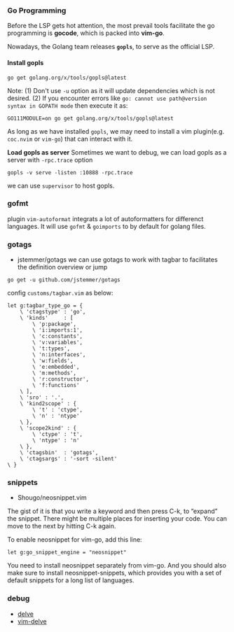 ### Go Programming

Before the LSP gets hot attention, the most prevail tools facilitate the go programming is **gocode**, which is packed into **vim-go**.

Nowadays, the Golang team releases **`gopls`**, to serve as the official LSP.

#### Install gopls

```shell
go get golang.org/x/tools/gopls@latest
```

Note:
(1) Don't use `-u` option as it will update dependencies which is not desired.
(2) If you encounter errors like `go: cannot use path@version syntax in GOPATH mode`
then execute it as:

```shell
GO111MODULE=on go get golang.org/x/tools/gopls@latest
```

As long as we have installed `gopls`, we may need to install a vim plugin(e.g. `coc.nvim` or `vim-go`) that can interact with it.

**Load gopls as server**
Sometimes we want to debug, we can load gopls as a server with `-rpc.trace` option

```shell
gopls -v serve -listen :10888 -rpc.trace
```

we can use `supervisor` to host gopls.


### gofmt
plugin `vim-autoformat` integrats a lot of autoformatters for differenct languages. It will use `gofmt` & `goimports` to by default for golang files.

### gotags
- jstemmer/gotags
we can use gotags to work with tagbar to facilitates the definition overview or jump

```
go get -u github.com/jstemmer/gotags
```

config `customs/tagbar.vim` as below:

```
let g:tagbar_type_go = {
    \ 'ctagstype' : 'go',
    \ 'kinds'     : [
        \ 'p:package',
        \ 'i:imports:1',
        \ 'c:constants',
        \ 'v:variables',
        \ 't:types',
        \ 'n:interfaces',
        \ 'w:fields',
        \ 'e:embedded',
        \ 'm:methods',
        \ 'r:constructor',
        \ 'f:functions'
    \ ],
    \ 'sro' : '.',
    \ 'kind2scope' : {
        \ 't' : 'ctype',
        \ 'n' : 'ntype'
    \ },
    \ 'scope2kind' : {
        \ 'ctype' : 't',
        \ 'ntype' : 'n'
    \ },
    \ 'ctagsbin'  : 'gotags',
    \ 'ctagsargs' : '-sort -silent'
\ }
```

### snippets
- Shougo/neosnippet.vim

The gist of it is that you write a keyword and then press C-k, to “expand” the snippet. There might be multiple places for inserting your code. You can move to the next by hitting C-k again.

To enable neosnippet for vim-go, add this line:

```
let g:go_snippet_engine = "neosnippet"
```

You need to install neosnippet separately from vim-go. And you should also make sure to install neosnippet-snippets, which provides you with a set of default snippets for a long list of languages.

### debug

- [delve](https://github.com/derekparker/delve/)
- [vim-delve](https://github.com/sebdah/vim-delve)



